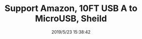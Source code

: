 ﻿---
layout: post 
title: Support Amazon, 10FT USB A to MicroUSB, Sheild
tags: T10 U30
categories: wire-harness
overview: 
series: U30
part_number: 621-215-212
thumb_img: 
small_img: 
date: 2019/5/23 15:38:42
---



